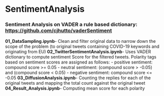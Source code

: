 # SentimentAnalysis

### Sentiment Analysis on VADER a rule based dictionary: https://github.com/cjhutto/vaderSentiment

**01_DataSampling.ipynb**- Clean and filter original data to narrow down the scope of the problem (to original tweets containing COVID-19 keywords and originating from EU)
**02_TwitterSentimentAnalysis.ipynb**- Uses VADER dictionary to compute sentiment Score for the filtered tweets.
    Polarity tags based on sentiment scores are assigned as follows:
    - positive sentiment: compound score >= 0.05
    - neutral sentiment: (compound score > -0.05) and (compound score < 0.05)
    - negative sentiment: compound score <= -0.05
**03_DiffusionAnalysis.ipynb**- Counting the replies for each of the original tweets and mapping the total count against the original tweet
**04_Result_Analysis.ipynb**- Computing mean score for each polarity
